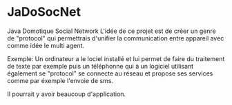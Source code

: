 # JaDoSocNet
Java Domotique Social Network
L'idée de ce projet est de créer un genre de "protocol" qui permettrais d'unifier la communication entre appareil avec comme idée le multi agent.

Exemple:
Un ordinateur a le lociel installé et lui permet de faire du traitement de texte par exemple puis un téléphonne qui à un logiciel utilisant également se "protocol" se connecte au réseau et propose ses services comme par éxemple l'envoie de sms.

Il pourrait y avoir beaucoup d'application.
